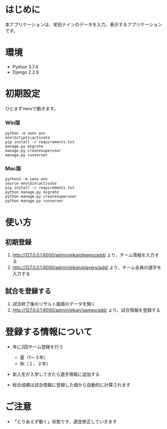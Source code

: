 # はじめに

本アプリケーションは、栄冠ナインのデータを入力、表示するアプリケーションです。

# 環境

- Python 3.7.4
- Django 2.2.6

# 初期設定

ひとまずvenvで動きます。

### Win版
    python -m venv env
    env\Sctipts\activate
    pip install -r requirements.txt
    manage.py migrate
    manage.py createsuperuser
    manage.py runserver

### Mac版
    python3 -m venv env
    source env\bin\activate
    pip install -r requirements.txt
    python manage.py migrate
    python manage.py createsuperuser
    python manage.py runserver


# 使い方

## 初期登録

1. http://127.0.0.1:8000/admin/eikan/teams/add/ より、チーム情報を入力する
1. http://127.0.0.1:8000/admin/eikan/players/add/ より、チーム全員の選手を入力する

## 試合を登録する

1. 試合終了後のリザルト画面のデータを開く
1. http://127.0.0.1:8000/admin/eikan/games/add/ より、試合情報を登録する

# 登録する情報について

- 年に2回チーム登録を行う
  - 夏（1〜３年）
  - 秋（１、２年）
  
- 新入生が入学してきたら選手情報に追加する

- 総合成績は試合情報に登録した値から自動的に計算されます

# ご注意
- 「とりあえず動く」状態です、適宜修正していきます
